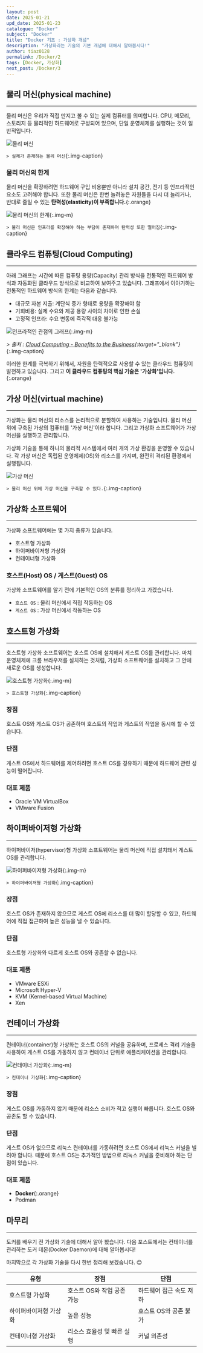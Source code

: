 ```yaml
---
layout: post
date: 2025-01-21
upd_date: 2025-01-23
catalogue: "Docker"
subject: "Docker"
title: "Docker 기초 : 가상화 개념"
description: "가상화라는 기술의 기본 개념에 대해서 알아봅시다!"
author: tiaz0128
permalink: /Docker/2
tags: [Docker, 가상화]
next_post: /Docker/3
---
```


## 물리 머신(physical machine)

---

물리 머신은 우리가 직접 만지고 볼 수 있는 실제 컴퓨터를 의미합니다. CPU, 메모리, 스토리지 등 물리적인 하드웨어로 구성되어 있으며, 단일 운영체제를 실행하는 것이 일반적입니다.

![물리 머신](/assets/img/content/Docker/002/001.png)

`> 실체가 존재하는 물리 머신`{:.img-caption}

### 물리 머신의 한계

물리 머신을 확장하려면 하드웨어 구입 비용뿐만 아니라 설치 공간, 전기 등 인프라적인 요소도 고려해야 합니다. 또한 물리 머신은 한번 늘려놓은 자원들을 다시 더 늘리거나, 반대로 줄일 수 있는 **탄력성(elasticity)이 부족합니다.**{:.orange}

![물리 머신의 한계](/assets/img/content/Docker/002/002.png){:.img-m}

`> 물리 머신은 인프라를 확장해야 하는 부담이 존재하며 탄력성 또한 떨어짐`{:.img-caption}

## 클라우드 컴퓨팅(Cloud Computing)

---

아래 그래프는 시간에 따른 컴퓨팅 용량(Capacity) 관리 방식을 전통적인 하드웨어 방식과 자동화된 클라우드 방식으로 비교하여 보여주고 있습니다. 그래프에서 이야기하는 전통적인 하드웨어 방식의 한계는 다음과 같습니다.

- 대규모 자본 지출: 계단식 증가 형태로 용량을 확장해야 함
- 기회비용: 실제 수요와 제공 용량 사이의 차이로 인한 손실
- 고정적 인프라: 수요 변동에 즉각적 대응 불가능

![인프라적인 관점의 그래프](/assets/img/content/Docker/002/004.png){:.img-m}

*> 출처 : [Cloud Computing - Benefits to the Business](https://www.zirous.com/2019/09/11/cloud-computing-benefits-to-the-business/){:target="_blank"}*{:.img-caption}

이러한 한계를 극복하기 위해서, 자원을 탄력적으로 사용할 수 있는 클라우드 컴퓨팅이 발전하고 있습니다. 그리고 **이 클라우드 컴퓨팅의 핵심 기술은 '가상화'입니다.**{:.orange}

## 가상 머신(virtual machine)

---

가상화는 물리 머신의 리소스를 논리적으로 분할하여 사용하는 기술입니다. 물리 머신 위에 구축된 가상의 컴퓨터를 '가상 머신'이라 합니다. 그리고 가상화 소프트웨어가 가상 머신을 실행하고 관리합니다.

가상화 기술을 통해 하나의 물리적 시스템에서 여러 개의 가상 환경을 운영할 수 있습니다. 각 가상 머신은 독립된 운영체제(OS)와 리소스를 가지며, 완전히 격리된 환경에서 실행됩니다.

![가상 머신](/assets/img/content/Docker/002/005.png)

`> 물리 머신 위에 가상 머신을 구축할 수 있다.`{:.img-caption}

## 가상화 소프트웨어

---

가상화 소프트웨어에는 몇 가지 종류가 있습니다.

- 호스트형 가상화
- 하이퍼바이저형 가상화
- 컨테이너형 가상화

### 호스트(Host) OS / 게스트(Guest) OS

가상화 소프트웨어를 알기 전에 기본적인 OS의 분류를 정리하고 가겠습니다.

- `호스트 OS` : 물리 머신에서 직접 작동하는 OS
- `게스트 OS` : 가상 머신에서 작동하는 OS

## 호스트형 가상화

---

호스트형 가상화 소프트웨어는 호스트 OS에 설치해서 게스트 OS를 관리합니다. 마치 운영체제에 크롬 브라우저를 설치하는 것처럼, 가상화 소프트웨어를 설치하고 그 안에 새로운 OS를 생성합니다.

![호스트형 가상화](/assets/img/content/Docker/002/006.png){:.img-m}

`> 호스트형 가상화`{:.img-caption}

### 장점

호스트 OS와 게스트 OS가 공존하며 호스트의 작업과 게스트의 작업을 동시에 할 수 있습니다.

### 단점

게스트 OS에서 하드웨어를 제어하려면 호스트 OS를 경유하기 때문에 하드웨어 관련 성능이 떨어집니다.

### 대표 제품

- Oracle VM VirtualBox
- VMware Fusion

## 하이퍼바이저형 가상화

---

하이퍼바이저(hypervisor)형 가상화 소프트웨어는 물리 머신에 직접 설치돼서 게스트 OS를 관리합니다.

![하이퍼바이저형 가상화](/assets/img/content/Docker/002/007.png){:.img-m}

`> 하이퍼바이저형 가상화`{:.img-caption}

### 장점

호스트 OS가 존재하지 않으므로 게스트 OS에 리소스를 더 많이 할당할 수 있고, 하드웨어에 직접 접근하여 높은 성능을 낼 수 있습니다.

### 단점

호스트형 가상화와 다르게 호스트 OS와 공존할 수 없습니다.

### 대표 제품

- VMware ESXi
- Microsoft Hyper-V
- KVM (Kernel-based Virtual Machine)
- Xen

## 컨테이너 가상화

---

컨테이너(container)형 가상화는 호스트 OS의 커널을 공유하며, 프로세스 격리 기술을 사용하여 게스트 OS를 가동하지 않고 컨테이너 단위로 애플리케이션을 관리합니다.

![컨테이너 가상화](/assets/img/content/Docker/002/008.png){:.img-m}

`> 컨테이너 가상화`{:.img-caption}

### 장점

게스트 OS를 가동하지 않기 때문에 리소스 소비가 적고 실행이 빠릅니다. 호스트 OS와 공존도 할 수 있습니다.

### 단점

게스트 OS가 없으므로 리눅스 컨테이너를 가동하려면 호스트 OS에서 리눅스 커널을 빌려야 합니다. 때문에 호스트 OS는 추가적인 방법으로 리눅스 커널을 준비해야 하는 단점이 있습니다.

### 대표 제품

- **Docker**{:.orange}
- Podman

## 마무리

---

도커를 배우기 전 가상화 기술에 대해서 알아 봤습니다. 다음 포스트에서는 컨테이너를 관리하는 도커 데몬(Docker Daemon)에 대해 알아봅시다!

마지막으로 각 가상화 기술을 다시 한번 정리해 보겠습니다. 😊

| 유형               | 장점                            | 단점                             |
|--------------------|---------------------------------|----------------------------------|
| 호스트형 가상화     | 호스트 OS와 작업 공존 가능       | 하드웨어 접근 속도 저하           |
| 하이퍼바이저형 가상화 | 높은 성능                      | 호스트 OS와 공존 불가             |
| 컨테이너형 가상화    | 리소스 효율성 및 빠른 실행       | 커널 의존성                       |
